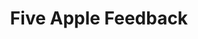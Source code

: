 ---
title: Five Apple Feedback
pointer: "five-apple"
description: "Five Apple Feedback is a web application built on Vue. It allows VIPKid(ESL) Teachers the ability to manage feedback templates that can quickly be customized for multiple students. Other features include scheduling feedback with date/time, flagging public feedback as outdated and more."
icons: ['vue', 'firebase']
---